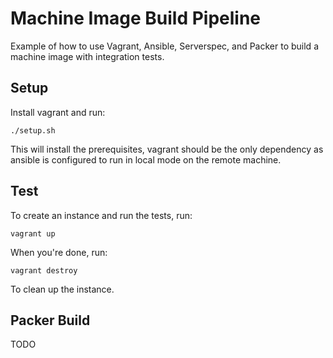 # Machine Image Build Pipeline

Example of how to use Vagrant, Ansible, Serverspec, and Packer to build a
machine image with integration tests.

## Setup

Install vagrant and run:

```
./setup.sh
```

This will install the prerequisites, vagrant should be the only dependency as
ansible is configured to run in local mode on the remote machine.

## Test

To create an instance and run the tests, run:

```
vagrant up
```

When you're done, run:

```
vagrant destroy
```

To clean up the instance.

## Packer Build

TODO
